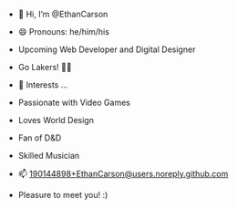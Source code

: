 - 👋 Hi, I’m @EthanCarson

- 😄 Pronouns: he/him/his
- Upcoming Web Developer and Digital Designer
- Go Lakers! 💙💚
  
- 👀 Interests ...

- Passionate with Video Games
- Loves World Design
- Fan of D&D
- Skilled Musician

- 📫 190144898+EthanCarson@users.noreply.github.com

- Pleasure to meet you! :)
